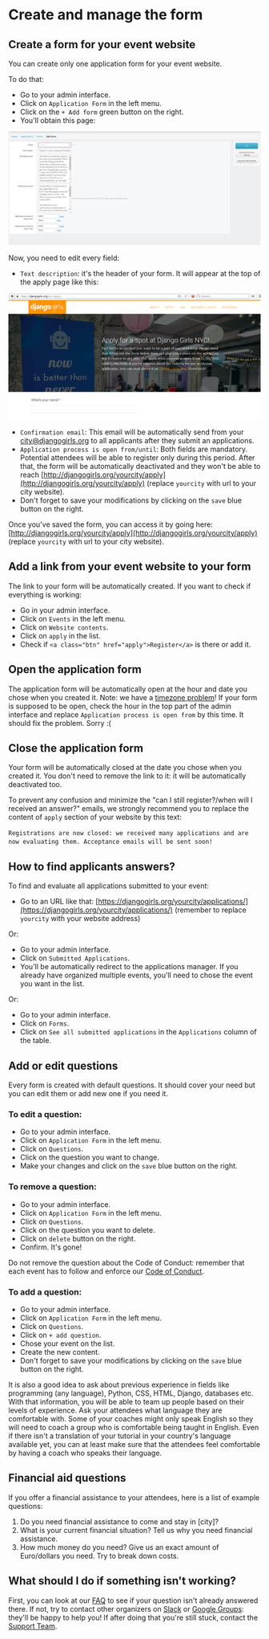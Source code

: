 # Create and manage the form

## Create a form for your event website

You can create only one application form for your event website.

To do that:

* Go to your admin interface.
* Click on `Application Form` in the left menu.
* Click on the `+ Add form` green button on the right.
* You'll obtain this page:

![](../.gitbook/assets/1.png)

Now, you need to edit every field:

* `Text description`: it's the header of your form. It will appear at the top of the apply page like this:

![](../.gitbook/assets/2.png)

* `Confirmation email`: This email will be automatically send from your city@djangogirls.org to all applicants after they submit an applications.
* `Application process is open from/until`: Both fields are mandatory. Potential attendees will be able to register only during this period. After that, the form will be automatically deactivated and they won't be able to reach [http://djangogirls.org/yourcity/apply](http://djangogirls.org/yourcity/apply) \(replace `yourcity` with url to your city website\).
* Don't forget to save your modifications by clicking on the `save` blue button on the right.

Once you've saved the form, you can access it by going here: [http://djangogirls.org/yourcity/apply](http://djangogirls.org/yourcity/apply) \(replace `yourcity` with url to your city website\).

## Add a link from your event website to your form

The link to your form will be automatically created. If you want to check if everything is working:

* Go in your admin interface.
* Click on `Events` in the left menu.
* Click on `Website contents`.
* Click on `apply` in the list.
* Check if `<a class="btn" href="apply">Register</a>` is there or add it.

## Open the application form

The application form will be automatically open at the hour and date you chose when you created it. Note: we have a [timezone problem](https://github.com/DjangoGirls/djangogirls/issues/240)! If your form is supposed to be open, check the hour in the top part of the admin interface and replace `Application process is open from` by this time. It should fix the problem. Sorry :\(

## Close the application form

Your form will be automatically closed at the date you chose when you created it. You don't need to remove the link to it: it will be automatically deactivated too.

To prevent any confusion and minimize the "can I still register?/when will I received an answer?" emails, we strongly recommend you to replace the content of `apply` section of your website by this text:

`Registrations are now closed: we received many applications and are now evaluating them. Acceptance emails will be sent soon!`

## How to find applicants answers?

To find and evaluate all applications submitted to your event:

* Go to an URL like that: [https://djangogirls.org/yourcity/applications/](https://djangogirls.org/yourcity/applications/) \(remember to replace `yourcity` with your website address\)

Or:

* Go to your admin interface.
* Click on `Submitted Applications`.
* You'll be automatically redirect to the applications manager. If you already have organized multiple events, you'll need to chose the event you want in the list.

Or:

* Go to your admin interface.
* Click on `Forms`.
* Click on `See all submitted applications` in the `Applications` column of the table.

## Add or edit questions

Every form is created with default questions. It should cover your need but you can edit them or add new one if you need it.

### To edit a question:

* Go to your admin interface.
* Click on `Application Form` in the left menu.
* Click on `Questions`.
* Click on the question you want to change.
* Make your changes and click on the `save` blue button on the right.

### To remove a question:

* Go to your admin interface.
* Click on `Application Form` in the left menu.
* Click on `Questions`.
* Click on the question you want to delete.
* Click on `delete` button on the right.
* Confirm. It's gone!

Do not remove the question about the Code of Conduct: remember that each event has to follow and enforce our [Code of Conduct](https://djangogirls.org/pages/coc/).

### To add a question:

* Go to your admin interface.
* Click on `Application Form` in the left menu.
* Click on `Questions`.
* Click on `+ add question`.
* Chose your event on the list.
* Create the new content.
* Don't forget to save your modifications by clicking on the `save` blue button on the right.

It is also a good idea to ask about previous experience in fields like programming \(any language\), Python, CSS, HTML, Django, databases etc. With that information, you will be able to team up people based on their levels of experience. Ask your attendees what language they are comfortable with. Some of your coaches might only speak English so they will need to coach a group who is comfortable being taught in English. Even if there isn't a translation of your tutorial in your country's language available yet, you can at least make sure that the attendees feel comfortable by having a coach who speaks their language.

## Financial aid questions

If you offer a financial assistance to your attendees, here is a list of example questions:

1. Do you need financial assistance to come and stay in \[city\]?
2. What is your current financial situation? Tell us why you need financial assistance.
3. How much money do you need? Give us an exact amount of Euro/dollars you need. Try to break down costs.

## What should I do if something isn't working?

First, you can look at our [FAQ](https://faq-organizers.djangogirls.org/) to see if your question isn't already answered there. If not, try to contact other organizers on [Slack](https://djangogirls.slack.com/) or [Google Groups](https://groups.google.com/forum/#!forum/django-girls-organizers): they'll be happy to help you! If after doing that you're still stuck, contact the [Support Team](mailto:hello@djangogirls.org).


